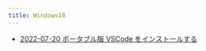 ```yaml
---
title: Windows10
---
```



- [2022-07-20 ポータブル版 VSCode をインストールする](./../../../../d/2022/07/20/ポータブル版_VSCode_をインストールする.md)




